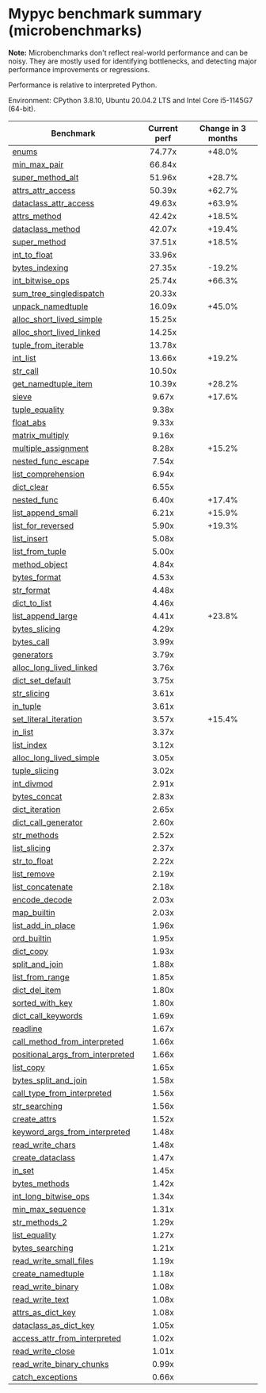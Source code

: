 # Mypyc benchmark summary (microbenchmarks)

**Note:** Microbenchmarks don't reflect real-world performance and can be noisy.
           They are mostly used for identifying bottlenecks, and detecting major performance
           improvements or regressions.

Performance is relative to interpreted Python.

Environment: CPython 3.8.10, Ubuntu 20.04.2 LTS and Intel Core i5-1145G7 (64-bit).

| Benchmark | Current perf | Change in 3 months |
| --- | :---: | :---: |
| [enums](benchmarks/enums.md) | 74.77x | +48.0% |
| [min_max_pair](benchmarks/min_max_pair.md) | 66.84x |  |
| [super_method_alt](benchmarks/super_method_alt.md) | 51.96x | +28.7% |
| [attrs_attr_access](benchmarks/attrs_attr_access.md) | 50.39x | +62.7% |
| [dataclass_attr_access](benchmarks/dataclass_attr_access.md) | 49.63x | +63.9% |
| [attrs_method](benchmarks/attrs_method.md) | 42.42x | +18.5% |
| [dataclass_method](benchmarks/dataclass_method.md) | 42.07x | +19.4% |
| [super_method](benchmarks/super_method.md) | 37.51x | +18.5% |
| [int_to_float](benchmarks/int_to_float.md) | 33.96x |  |
| [bytes_indexing](benchmarks/bytes_indexing.md) | 27.35x | -19.2% |
| [int_bitwise_ops](benchmarks/int_bitwise_ops.md) | 25.74x | +66.3% |
| [sum_tree_singledispatch](benchmarks/sum_tree_singledispatch.md) | 20.33x |  |
| [unpack_namedtuple](benchmarks/unpack_namedtuple.md) | 16.09x | +45.0% |
| [alloc_short_lived_simple](benchmarks/alloc_short_lived_simple.md) | 15.25x |  |
| [alloc_short_lived_linked](benchmarks/alloc_short_lived_linked.md) | 14.25x |  |
| [tuple_from_iterable](benchmarks/tuple_from_iterable.md) | 13.78x |  |
| [int_list](benchmarks/int_list.md) | 13.66x | +19.2% |
| [str_call](benchmarks/str_call.md) | 10.50x |  |
| [get_namedtuple_item](benchmarks/get_namedtuple_item.md) | 10.39x | +28.2% |
| [sieve](benchmarks/sieve.md) | 9.67x | +17.6% |
| [tuple_equality](benchmarks/tuple_equality.md) | 9.38x |  |
| [float_abs](benchmarks/float_abs.md) | 9.33x |  |
| [matrix_multiply](benchmarks/matrix_multiply.md) | 9.16x |  |
| [multiple_assignment](benchmarks/multiple_assignment.md) | 8.28x | +15.2% |
| [nested_func_escape](benchmarks/nested_func_escape.md) | 7.54x |  |
| [list_comprehension](benchmarks/list_comprehension.md) | 6.94x |  |
| [dict_clear](benchmarks/dict_clear.md) | 6.55x |  |
| [nested_func](benchmarks/nested_func.md) | 6.40x | +17.4% |
| [list_append_small](benchmarks/list_append_small.md) | 6.21x | +15.9% |
| [list_for_reversed](benchmarks/list_for_reversed.md) | 5.90x | +19.3% |
| [list_insert](benchmarks/list_insert.md) | 5.08x |  |
| [list_from_tuple](benchmarks/list_from_tuple.md) | 5.00x |  |
| [method_object](benchmarks/method_object.md) | 4.84x |  |
| [bytes_format](benchmarks/bytes_format.md) | 4.53x |  |
| [str_format](benchmarks/str_format.md) | 4.48x |  |
| [dict_to_list](benchmarks/dict_to_list.md) | 4.46x |  |
| [list_append_large](benchmarks/list_append_large.md) | 4.41x | +23.8% |
| [bytes_slicing](benchmarks/bytes_slicing.md) | 4.29x |  |
| [bytes_call](benchmarks/bytes_call.md) | 3.99x |  |
| [generators](benchmarks/generators.md) | 3.79x |  |
| [alloc_long_lived_linked](benchmarks/alloc_long_lived_linked.md) | 3.76x |  |
| [dict_set_default](benchmarks/dict_set_default.md) | 3.75x |  |
| [str_slicing](benchmarks/str_slicing.md) | 3.61x |  |
| [in_tuple](benchmarks/in_tuple.md) | 3.61x |  |
| [set_literal_iteration](benchmarks/set_literal_iteration.md) | 3.57x | +15.4% |
| [in_list](benchmarks/in_list.md) | 3.37x |  |
| [list_index](benchmarks/list_index.md) | 3.12x |  |
| [alloc_long_lived_simple](benchmarks/alloc_long_lived_simple.md) | 3.05x |  |
| [tuple_slicing](benchmarks/tuple_slicing.md) | 3.02x |  |
| [int_divmod](benchmarks/int_divmod.md) | 2.91x |  |
| [bytes_concat](benchmarks/bytes_concat.md) | 2.83x |  |
| [dict_iteration](benchmarks/dict_iteration.md) | 2.65x |  |
| [dict_call_generator](benchmarks/dict_call_generator.md) | 2.60x |  |
| [str_methods](benchmarks/str_methods.md) | 2.52x |  |
| [list_slicing](benchmarks/list_slicing.md) | 2.37x |  |
| [str_to_float](benchmarks/str_to_float.md) | 2.22x |  |
| [list_remove](benchmarks/list_remove.md) | 2.19x |  |
| [list_concatenate](benchmarks/list_concatenate.md) | 2.18x |  |
| [encode_decode](benchmarks/encode_decode.md) | 2.03x |  |
| [map_builtin](benchmarks/map_builtin.md) | 2.03x |  |
| [list_add_in_place](benchmarks/list_add_in_place.md) | 1.96x |  |
| [ord_builtin](benchmarks/ord_builtin.md) | 1.95x |  |
| [dict_copy](benchmarks/dict_copy.md) | 1.93x |  |
| [split_and_join](benchmarks/split_and_join.md) | 1.88x |  |
| [list_from_range](benchmarks/list_from_range.md) | 1.85x |  |
| [dict_del_item](benchmarks/dict_del_item.md) | 1.80x |  |
| [sorted_with_key](benchmarks/sorted_with_key.md) | 1.80x |  |
| [dict_call_keywords](benchmarks/dict_call_keywords.md) | 1.69x |  |
| [readline](benchmarks/readline.md) | 1.67x |  |
| [call_method_from_interpreted](benchmarks/call_method_from_interpreted.md) | 1.66x |  |
| [positional_args_from_interpreted](benchmarks/positional_args_from_interpreted.md) | 1.66x |  |
| [list_copy](benchmarks/list_copy.md) | 1.65x |  |
| [bytes_split_and_join](benchmarks/bytes_split_and_join.md) | 1.58x |  |
| [call_type_from_interpreted](benchmarks/call_type_from_interpreted.md) | 1.56x |  |
| [str_searching](benchmarks/str_searching.md) | 1.56x |  |
| [create_attrs](benchmarks/create_attrs.md) | 1.52x |  |
| [keyword_args_from_interpreted](benchmarks/keyword_args_from_interpreted.md) | 1.48x |  |
| [read_write_chars](benchmarks/read_write_chars.md) | 1.48x |  |
| [create_dataclass](benchmarks/create_dataclass.md) | 1.47x |  |
| [in_set](benchmarks/in_set.md) | 1.45x |  |
| [bytes_methods](benchmarks/bytes_methods.md) | 1.42x |  |
| [int_long_bitwise_ops](benchmarks/int_long_bitwise_ops.md) | 1.34x |  |
| [min_max_sequence](benchmarks/min_max_sequence.md) | 1.31x |  |
| [str_methods_2](benchmarks/str_methods_2.md) | 1.29x |  |
| [list_equality](benchmarks/list_equality.md) | 1.27x |  |
| [bytes_searching](benchmarks/bytes_searching.md) | 1.21x |  |
| [read_write_small_files](benchmarks/read_write_small_files.md) | 1.19x |  |
| [create_namedtuple](benchmarks/create_namedtuple.md) | 1.18x |  |
| [read_write_binary](benchmarks/read_write_binary.md) | 1.08x |  |
| [read_write_text](benchmarks/read_write_text.md) | 1.08x |  |
| [attrs_as_dict_key](benchmarks/attrs_as_dict_key.md) | 1.08x |  |
| [dataclass_as_dict_key](benchmarks/dataclass_as_dict_key.md) | 1.05x |  |
| [access_attr_from_interpreted](benchmarks/access_attr_from_interpreted.md) | 1.02x |  |
| [read_write_close](benchmarks/read_write_close.md) | 1.01x |  |
| [read_write_binary_chunks](benchmarks/read_write_binary_chunks.md) | 0.99x |  |
| [catch_exceptions](benchmarks/catch_exceptions.md) | 0.66x |  |
